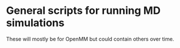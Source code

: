 # General scripts for running MD simulations

These will mostly be for OpenMM but could contain others over time.

